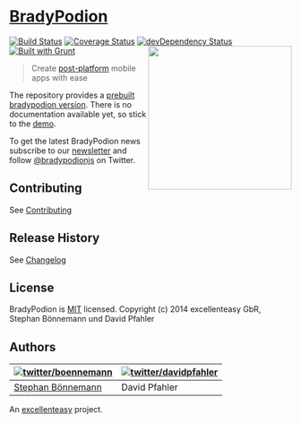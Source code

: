 # [BradyPodion](http://bradypodion.io)
[![Build Status](https://magnum.travis-ci.com/excellenteasy/bradypodion.png?token=eXbhDbHCycbq8ZfsMAgq&branch=master)](https://magnum.travis-ci.com/excellenteasy/bradypodion) [![Coverage Status](https://coveralls.io/repos/excellenteasy/bradypodion/badge.png)](https://coveralls.io/r/excellenteasy/bradypodion) [![devDependency Status](https://david-dm.org/excellenteasy/bradypodion/dev-status.png?theme=shields.io)](https://david-dm.org/excellenteasy/bradypodion#info=devDependencies) [![Built with Grunt](https://cdn.gruntjs.com/builtwith.png)](http://gruntjs.com/)
<img align="right" height="256" src="https://pbs.twimg.com/profile_images/378800000798578409/24091764801b299251ff2aea883055f1.png">
> Create [post-platform](http://bradypodion.io/#postplatform) mobile apps with ease

The repository provides a [prebuilt bradypodion version](dist).
There is no documentation available yet, so stick to the [demo](demo).

To get the latest BradyPodion news subscribe to our [newsletter](http://bradypodion.io/#emaillist) and follow [@bradypodionjs](https://twitter.com/bradypodionjs) on Twitter.

## Contributing
See [Contributing](CONTRIBUTING.md)

## Release History
See [Changelog](CHANGELOG.md)

## License
BradyPodion is [MIT](LICENSE) licensed.
Copyright (c) 2014 excellenteasy GbR, Stephan Bönnemann und David Pfahler

## Authors
| [![twitter/boennemann](http://gravatar.com/avatar/29e45e7e0bf9561770aae5818f139c80?s=70)](https://twitter.com/boennemann "Follow @boennemann on Twitter") | [![twitter/davidpfahler](http://gravatar.com/avatar/bd6985f75d8c77a4847ce288adebeb82?s=70)](https://twitter.com/davidpfahler "Follow @davidpfahler on Twitter") |
|---|---|
| [Stephan Bönnemann](http://boennemann.me/) | David Pfahler |

An [excellenteasy](https://excellenteasy.com) project.

